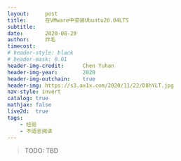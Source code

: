 ```yaml
---
layout:     post
title:      在VMware中安装Ubuntu20.04LTS
subtitle:   
date:       2020-08-29
author:     炸毛
timecost:   
# header-style: black
# header-mask: 0.01
header-img-credit:      Chen Yuhan
header-img-year:        2020
header-img-outchain:    true
header-img: https://s3.ax1x.com/2020/11/22/D8hYLT.jpg
nav-style: invert
catalog: true
mathjax: false
live2d:  true
tags:
    - 经验
    - 不适合阅读
---
```


>TODO: TBD